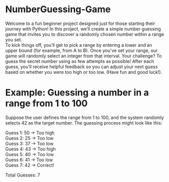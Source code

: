 # NumberGuessing-Game
Welcome to a fun beginner project designed just for those starting their journey with Python! In this project, we’ll create a simple number guessing game that invites you to discover a randomly chosen number within a range you set.
<br>
To kick things off, you’ll get to pick a range by entering a lower and an upper bound (for example, from A to B). Once you've set your range, our game will randomly select an integer from that interval. Your challenge? To guess the secret number using as few attempts as possible! After each guess, you’ll receive helpful feedback so you can adjust your next guess based on whether you were too high or too low. (Have fun and good luck!).
<br>
# Example: Guessing a number in a range from 1 to 100
<p>Suppose the user defines the range from 1 to 100, and the system randomly selects 42 as the target number. The guessing process might look like this:

Guess 1: 50 → Too high<br>
Guess 2: 25 → Too low<br>
Guess 3: 37 → Too low<br>
Guess 4: 43 → Too high<br>
Guess 5: 40 → Too low<br>
Guess 6: 41 → Too low<br>
Guess 7: 42 → Correct!<br>

Total Guesses: 7
</p>